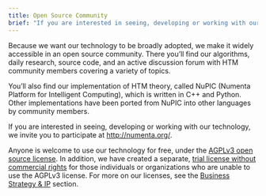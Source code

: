 ```yaml
---
title: Open Source Community
brief: "If you are interested in seeing, developing or working with our technology, we invite you to participate at http://numenta.org/"
---
```


[business]: /business-strategy-and-ip/
[license]:  /assets/pdf/apps/licensing-guide.pdf
[trial]:    http://numenta.org/licenses/trial/

Because we want our technology to be broadly adopted, we make it widely
accessible in an open source community. There you’ll find our algorithms, daily
research, source code, and an active discussion forum with HTM community members
covering a variety of topics.

You’ll also find our implementation of HTM theory, called NuPIC (Numenta
Platform for Intelligent Computing), which is written in C++ and Python. Other
implementations have been ported from NuPIC into other languages by community
members.

If you are interested in seeing, developing or working with our technology, we
invite you to participate at http://numenta.org/.

Anyone is welcome to use our technology for free, under
the [AGPLv3 open source license][license]. In addition, we have created a
separate, [trial license without commercial rights][trial] for those individuals
or organizations who are unable to use the AGPLv3 license. For more on our
licenses, see the [Business Strategy & IP][business] section.
